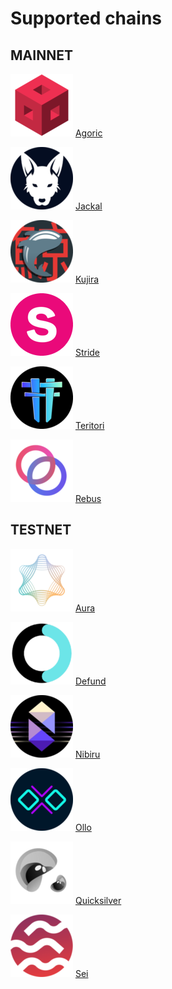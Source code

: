 # Supported chains

## MAINNET

<img src=".gitbook/assets/agoric.png" alt="" data-size="line"> [Agoric](mainnet/agoric/)

<img src=".gitbook/assets/jackal.png" alt="" data-size="line"> [Jackal](mainnet/jackal/)

<img src=".gitbook/assets/kujira.png" alt="" data-size="line"> [Kujira](mainnet/kujira/)

<img src=".gitbook/assets/stride.png" alt="" data-size="line"> [Stride](mainnet/stride/)

<img src=".gitbook/assets/teritori.png" alt="" data-size="line"> [Teritori](mainnet/teritori/)

<img src=".gitbook/assets/rebus.png" alt="" data-size="line"> [Rebus](mainnet/rebus/)


## TESTNET

<img src=".gitbook/assets/aura.png" alt="" data-size="line"> [Aura](testnet/aura/)

<img src=".gitbook/assets/defund.png" alt="" data-size="line"> [Defund](testnet/defund/)

<img src=".gitbook/assets/nibiru.png" alt="" data-size="line"> [Nibiru](testnet/nibiru/)

<img src=".gitbook/assets/ollo.png" alt="" data-size="line"> [Ollo](testnet/ollo/)

<img src=".gitbook/assets/quicksilver.png" alt="" data-size="line"> [Quicksilver](testnet/quicksilver/)

<img src=".gitbook/assets/sei.png" alt="" data-size="line"> [Sei](testnet/sei/)

